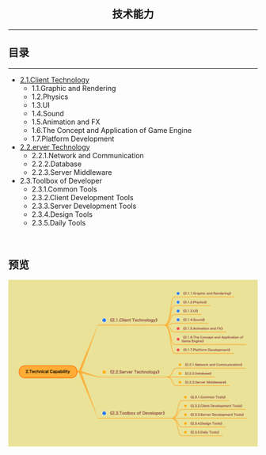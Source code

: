 <h2 align="center">技术能力</h2>

----


## 目录
<!--
* [2.1.客户端技术](2.1.客户端技术.md)
    * [⭕ 2.1.1.图形与渲染](2.1.1.图形与渲染.md)
    * [⭕ 2.1.2.物理](2.1.2.物理.md)
    * [⭕ 2.1.3.UI](2.1.3.UI.md)
    * [⭕ 2.1.4.声音](2.1.4.声音.md)
    * [2.1.5.动画与特效](2.1.5.动画与特效.md)
    * [2.1.6.游戏引擎概念与应用](2.1.6.游戏引擎概念与应用.md)
    * [2.1.7.平台开发](2.1.7.平台开发.md)
* [2.2.服务端技术](2.2.服务端技术.md)
    * [2.2.1.网络与通信](2.2.1.网络与通信.md)
    * [2.2.2.数据库](2.2.2.数据库.md)
    * [2.2.3.服务端中间件](2.2.3.服务端中间件.md)
* [2.3.开发者工具箱](2.3.开发者工具箱.md)
    * [2.3.1.通用工具](2.3.1.通用工具.md)
    * [2.3.2.客户端开发工具](2.3.2.客户端开发工具.md)
    * [2.3.3.服务端开发工具](2.3.3.服务端开发工具.md)
    * [2.3.4.设计工具](2.3.4.设计工具.md)
    * [2.3.5.日常工具](2.3.5.日常工具.md)
-->
----
* [2.1.Client Technology](2.1.Client%20Technology.md)
    * 1.1.Graphic and Rendering
    * 1.2.Physics
    * 1.3.UI
    * 1.4.Sound
    * 1.5.Animation and FX
    * 1.6.The Concept and Application of Game Engine
    * 1.7.Platform Development
* [2.2.erver Technology](2.2.Server%20Technology.md)
    * 2.2.1.Network and Communication
    * 2.2.2.Database
    * 2.2.3.Server Middleware
* 2.3.Toolbox of Developer
    * 2.3.1.Common Tools
    * 2.3.2.Client Development Tools
    * 2.3.3.Server Development Tools
    * 2.3.4.Design Tools
    * 2.3.5.Daily Tools

<br/>


## 预览
![Image loading...](../../overview/2.Technical%20Capability.png)



